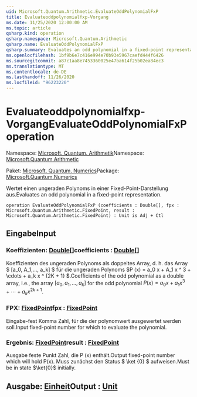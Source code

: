 ```yaml
---
uid: Microsoft.Quantum.Arithmetic.EvaluateOddPolynomialFxP
title: Evaluateoddpolynomialfxp-Vorgang
ms.date: 11/25/2020 12:00:00 AM
ms.topic: article
qsharp.kind: operation
qsharp.namespace: Microsoft.Quantum.Arithmetic
qsharp.name: EvaluateOddPolynomialFxP
qsharp.summary: Evaluates an odd polynomial in a fixed-point representation.
ms.openlocfilehash: 1bf9b6e7c416e994e70b93e5967caefd444f6426
ms.sourcegitcommit: a87c1aa8e7453360025e47ba614f25b02ea84ec3
ms.translationtype: MT
ms.contentlocale: de-DE
ms.lasthandoff: 11/26/2020
ms.locfileid: "96223220"
---
```

# <a name="evaluateoddpolynomialfxp-operation"></a><span data-ttu-id="b40f6-102">Evaluateoddpolynomialfxp-Vorgang</span><span class="sxs-lookup"><span data-stu-id="b40f6-102">EvaluateOddPolynomialFxP operation</span></span>

<span data-ttu-id="b40f6-103">Namespace: [Microsoft. Quantum. Arithmetik](xref:Microsoft.Quantum.Arithmetic)</span><span class="sxs-lookup"><span data-stu-id="b40f6-103">Namespace: [Microsoft.Quantum.Arithmetic](xref:Microsoft.Quantum.Arithmetic)</span></span>

<span data-ttu-id="b40f6-104">Paket: [Microsoft. Quantum. Numerics](https://nuget.org/packages/Microsoft.Quantum.Numerics)</span><span class="sxs-lookup"><span data-stu-id="b40f6-104">Package: [Microsoft.Quantum.Numerics](https://nuget.org/packages/Microsoft.Quantum.Numerics)</span></span>


<span data-ttu-id="b40f6-105">Wertet einen ungeraden Polynoms in einer Fixed-Point-Darstellung aus.</span><span class="sxs-lookup"><span data-stu-id="b40f6-105">Evaluates an odd polynomial in a fixed-point representation.</span></span>

```qsharp
operation EvaluateOddPolynomialFxP (coefficients : Double[], fpx : Microsoft.Quantum.Arithmetic.FixedPoint, result : Microsoft.Quantum.Arithmetic.FixedPoint) : Unit is Adj + Ctl
```


## <a name="input"></a><span data-ttu-id="b40f6-106">Eingabe</span><span class="sxs-lookup"><span data-stu-id="b40f6-106">Input</span></span>

### <a name="coefficients--double"></a><span data-ttu-id="b40f6-107">Koeffizienten: [Double](xref:microsoft.quantum.lang-ref.double)[]</span><span class="sxs-lookup"><span data-stu-id="b40f6-107">coefficients : [Double](xref:microsoft.quantum.lang-ref.double)[]</span></span>

<span data-ttu-id="b40f6-108">Koeffizienten des ungeraden Polynoms als doppeltes Array, d. h. das Array $ [a_0, A_1,..., a_k] $ für die ungeraden Polynoms $P (x) = a_0 x + A_1 x ^ 3 + \cdots + a_k x ^ {2K + 1} $.</span><span class="sxs-lookup"><span data-stu-id="b40f6-108">Coefficients of the odd polynomial as a double array, i.e., the array $[a_0, a_1, ..., a_k]$ for the odd polynomial $P(x) = a_0 x + a_1 x^3 + \cdots + a_k x^{2k+1}$.</span></span>


### <a name="fpx--fixedpoint"></a><span data-ttu-id="b40f6-109">FPX: [FixedPoint](xref:Microsoft.Quantum.Arithmetic.FixedPoint)</span><span class="sxs-lookup"><span data-stu-id="b40f6-109">fpx : [FixedPoint](xref:Microsoft.Quantum.Arithmetic.FixedPoint)</span></span>

<span data-ttu-id="b40f6-110">Eingabe-fest Komma Zahl, für die der polynomwert ausgewertet werden soll.</span><span class="sxs-lookup"><span data-stu-id="b40f6-110">Input fixed-point number for which to evaluate the polynomial.</span></span>


### <a name="result--fixedpoint"></a><span data-ttu-id="b40f6-111">Ergebnis: [FixedPoint](xref:Microsoft.Quantum.Arithmetic.FixedPoint)</span><span class="sxs-lookup"><span data-stu-id="b40f6-111">result : [FixedPoint](xref:Microsoft.Quantum.Arithmetic.FixedPoint)</span></span>

<span data-ttu-id="b40f6-112">Ausgabe feste Punkt Zahl, die P (x) enthält.</span><span class="sxs-lookup"><span data-stu-id="b40f6-112">Output fixed-point number which will hold P(x).</span></span> <span data-ttu-id="b40f6-113">Muss zunächst den Status $ \ket {0} $ aufweisen.</span><span class="sxs-lookup"><span data-stu-id="b40f6-113">Must be in state $\ket{0}$ initially.</span></span>



## <a name="output--unit"></a><span data-ttu-id="b40f6-114">Ausgabe: [Einheit](xref:microsoft.quantum.lang-ref.unit)</span><span class="sxs-lookup"><span data-stu-id="b40f6-114">Output : [Unit](xref:microsoft.quantum.lang-ref.unit)</span></span>

